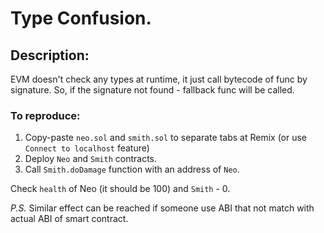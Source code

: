 # Type Confusion. 

## Description:
EVM doesn't check any types at runtime, it just call bytecode of func by signature. So, if the signature not found - fallback func will be called.

### To reproduce:

1. Copy-paste `neo.sol` and `smith.sol` to separate tabs at Remix (or use `Connect to localhost` feature)
2. Deploy `Neo` and `Smith` contracts. 
3. Call `Smith.doDamage` function with an address of `Neo`.

Check `health` of Neo (it should be 100) and `Smith` - 0.

_P.S._ Similar effect can be reached if someone use ABI that not match with actual ABI of smart contract. 